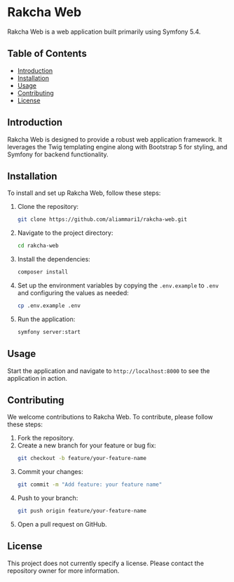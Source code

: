 # Rakcha Web

Rakcha Web is a web application built primarily using Symfony 5.4. 

## Table of Contents
- [Introduction](#introduction)
- [Installation](#installation)
- [Usage](#usage)
- [Contributing](#contributing)
- [License](#license)

## Introduction
Rakcha Web is designed to provide a robust web application framework. It leverages the Twig templating engine along with Bootstrap 5 for styling, and Symfony for backend functionality.

## Installation
To install and set up Rakcha Web, follow these steps:

1. Clone the repository:
   ```sh
   git clone https://github.com/aliammari1/rakcha-web.git
   ```
2. Navigate to the project directory:
   ```sh
   cd rakcha-web
   ```
3. Install the dependencies:
   ```sh
   composer install
   ```
4. Set up the environment variables by copying the `.env.example` to `.env` and configuring the values as needed:
   ```sh
   cp .env.example .env
   ```
5. Run the application:
   ```sh
   symfony server:start
   ```

## Usage
Start the application and navigate to `http://localhost:8000` to see the application in action. 

## Contributing
We welcome contributions to Rakcha Web. To contribute, please follow these steps:

1. Fork the repository.
2. Create a new branch for your feature or bug fix:
   ```sh
   git checkout -b feature/your-feature-name
   ```
3. Commit your changes:
   ```sh
   git commit -m "Add feature: your feature name"
   ```
4. Push to your branch:
   ```sh
   git push origin feature/your-feature-name
   ```
5. Open a pull request on GitHub.

## License
This project does not currently specify a license. Please contact the repository owner for more information.

